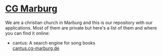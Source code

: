# [CG Marburg](https://www.cg-marburg.de)

We are a christian church in Marburg and this is our repository with our applications.
Most of them are private but here's a list of them and where you can find it online:

- cantus: A search engine for song books  
  [cantus.cg-marburg.de](https://cantus.cg-marburg.de)
